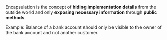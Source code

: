 
Encapsulation is the concept of **hiding implementation details** from the outside world and only **exposing necessary information** through **public methods**.

Example: Balance of a bank account should only be visible to the owner of the bank account and not another customer.

